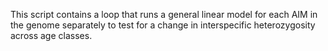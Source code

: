 

This script contains a loop that runs a general linear model for each AIM in the genome separately to test for a change in interspecific heterozygosity across age classes.
